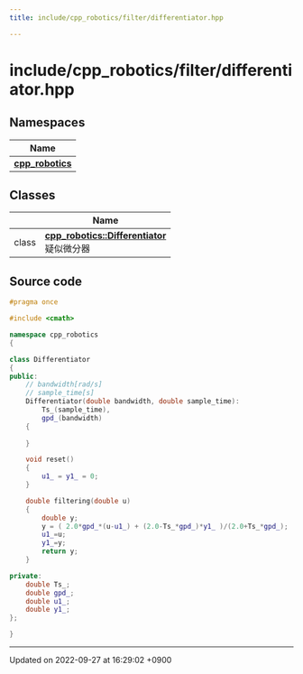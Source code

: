 ```yaml
---
title: include/cpp_robotics/filter/differentiator.hpp

---
```


# include/cpp_robotics/filter/differentiator.hpp



## Namespaces

| Name           |
| -------------- |
| **[cpp_robotics](/cpp_robotics/doxybook/Namespaces/namespacecpp__robotics/)**  |

## Classes

|                | Name           |
| -------------- | -------------- |
| class | **[cpp_robotics::Differentiator](/cpp_robotics/doxybook/Classes/classcpp__robotics_1_1Differentiator/)** <br>疑似微分器  |




## Source code

```cpp
#pragma once

#include <cmath>

namespace cpp_robotics
{

class Differentiator
{
public:
    // bandwidth[rad/s]
    // sample_time[s]
    Differentiator(double bandwidth, double sample_time): 
        Ts_(sample_time),
        gpd_(bandwidth)
    {
        
    }

    void reset()
    {
        u1_ = y1_ = 0;
    }

    double filtering(double u)
    {
        double y;
        y = ( 2.0*gpd_*(u-u1_) + (2.0-Ts_*gpd_)*y1_ )/(2.0+Ts_*gpd_);
        u1_=u;
        y1_=y;        
        return y;
    }

private:
    double Ts_;
    double gpd_;
    double u1_;
    double y1_;
};

}
```


-------------------------------

Updated on 2022-09-27 at 16:29:02 +0900

